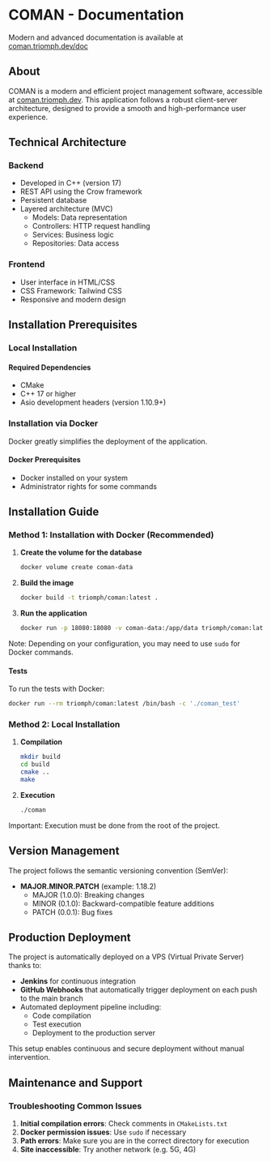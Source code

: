 # COMAN - Documentation

Modern and advanced documentation is available at [coman.triomph.dev/doc](https://coman.triomph.dev/doc)

## About
COMAN is a modern and efficient project management software, accessible at [coman.triomph.dev](https://coman.triomph.dev). This application follows a robust client-server architecture, designed to provide a smooth and high-performance user experience.

## Technical Architecture

### Backend
- Developed in C++ (version 17)
- REST API using the Crow framework
- Persistent database
- Layered architecture (MVC)
  - Models: Data representation
  - Controllers: HTTP request handling
  - Services: Business logic
  - Repositories: Data access

### Frontend
- User interface in HTML/CSS
- CSS Framework: Tailwind CSS
- Responsive and modern design


## Installation Prerequisites

### Local Installation
#### Required Dependencies
- CMake
- C++ 17 or higher
- Asio development headers (version 1.10.9+)

### Installation via Docker
Docker greatly simplifies the deployment of the application.

#### Docker Prerequisites
- Docker installed on your system
- Administrator rights for some commands

## Installation Guide

### Method 1: Installation with Docker (Recommended)

1. **Create the volume for the database**
   ```bash
   docker volume create coman-data
   ```

2. **Build the image**
   ```bash
   docker build -t triomph/coman:latest .
   ```

3. **Run the application**
   ```bash
   docker run -p 18080:18080 -v coman-data:/app/data triomph/coman:latest
   ```

Note: Depending on your configuration, you may need to use `sudo` for Docker commands.

#### Tests
To run the tests with Docker:
```bash
docker run --rm triomph/coman:latest /bin/bash -c './coman_test'
```

### Method 2: Local Installation

1. **Compilation**
   ```bash
   mkdir build
   cd build
   cmake ..
   make
   ```

2. **Execution**
   ```bash
   ./coman
   ```

Important: Execution must be done from the root of the project.

## Version Management

The project follows the semantic versioning convention (SemVer):
- **MAJOR.MINOR.PATCH** (example: 1.18.2)
  - MAJOR (1.0.0): Breaking changes
  - MINOR (0.1.0): Backward-compatible feature additions
  - PATCH (0.0.1): Bug fixes

## Production Deployment

The project is automatically deployed on a VPS (Virtual Private Server) thanks to:
- **Jenkins** for continuous integration
- **GitHub Webhooks** that automatically trigger deployment on each push to the main branch
- Automated deployment pipeline including:
  - Code compilation
  - Test execution
  - Deployment to the production server

This setup enables continuous and secure deployment without manual intervention.

## Maintenance and Support


### Troubleshooting Common Issues
1. **Initial compilation errors**: Check comments in `CMakeLists.txt`
2. **Docker permission issues**: Use `sudo` if necessary
3. **Path errors**: Make sure you are in the correct directory for execution
4. **Site inaccessible**: Try another network (e.g. 5G, 4G)

